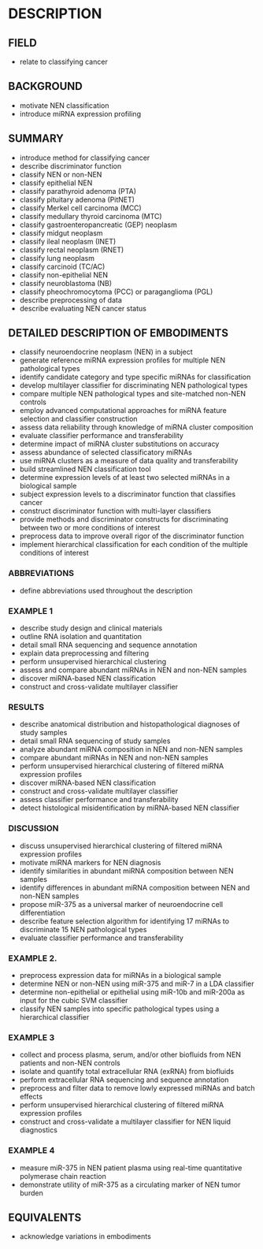 # DESCRIPTION

## FIELD

- relate to classifying cancer

## BACKGROUND

- motivate NEN classification
- introduce miRNA expression profiling

## SUMMARY

- introduce method for classifying cancer
- describe discriminator function
- classify NEN or non-NEN
- classify epithelial NEN
- classify parathyroid adenoma (PTA)
- classify pituitary adenoma (PitNET)
- classify Merkel cell carcinoma (MCC)
- classify medullary thyroid carcinoma (MTC)
- classify gastroenteropancreatic (GEP) neoplasm
- classify midgut neoplasm
- classify ileal neoplasm (INET)
- classify rectal neoplasm (RNET)
- classify lung neoplasm
- classify carcinoid (TC/AC)
- classify non-epithelial NEN
- classify neuroblastoma (NB)
- classify pheochromocytoma (PCC) or paraganglioma (PGL)
- describe preprocessing of data
- describe evaluating NEN cancer status

## DETAILED DESCRIPTION OF EMBODIMENTS

- classify neuroendocrine neoplasm (NEN) in a subject
- generate reference miRNA expression profiles for multiple NEN pathological types
- identify candidate category and type specific miRNAs for classification
- develop multilayer classifier for discriminating NEN pathological types
- compare multiple NEN pathological types and site-matched non-NEN controls
- employ advanced computational approaches for miRNA feature selection and classifier construction
- assess data reliability through knowledge of miRNA cluster composition
- evaluate classifier performance and transferability
- determine impact of miRNA cluster substitutions on accuracy
- assess abundance of selected classificatory miRNAs
- use miRNA clusters as a measure of data quality and transferability
- build streamlined NEN classification tool
- determine expression levels of at least two selected miRNAs in a biological sample
- subject expression levels to a discriminator function that classifies cancer
- construct discriminator function with multi-layer classifiers
- provide methods and discriminator constructs for discriminating between two or more conditions of interest
- preprocess data to improve overall rigor of the discriminator function
- implement hierarchical classification for each condition of the multiple conditions of interest

### ABBREVIATIONS

- define abbreviations used throughout the description

### EXAMPLE 1

- describe study design and clinical materials
- outline RNA isolation and quantitation
- detail small RNA sequencing and sequence annotation
- explain data preprocessing and filtering
- perform unsupervised hierarchical clustering
- assess and compare abundant miRNAs in NEN and non-NEN samples
- discover miRNA-based NEN classification
- construct and cross-validate multilayer classifier

### RESULTS

- describe anatomical distribution and histopathological diagnoses of study samples
- detail small RNA sequencing of study samples
- analyze abundant miRNA composition in NEN and non-NEN samples
- compare abundant miRNAs in NEN and non-NEN samples
- perform unsupervised hierarchical clustering of filtered miRNA expression profiles
- discover miRNA-based NEN classification
- construct and cross-validate multilayer classifier
- assess classifier performance and transferability
- detect histological misidentification by miRNA-based NEN classifier

### DISCUSSION

- discuss unsupervised hierarchical clustering of filtered miRNA expression profiles
- motivate miRNA markers for NEN diagnosis
- identify similarities in abundant miRNA composition between NEN samples
- identify differences in abundant miRNA composition between NEN and non-NEN samples
- propose miR-375 as a universal marker of neuroendocrine cell differentiation
- describe feature selection algorithm for identifying 17 miRNAs to discriminate 15 NEN pathological types
- evaluate classifier performance and transferability

### EXAMPLE 2.

- preprocess expression data for miRNAs in a biological sample
- determine NEN or non-NEN using miR-375 and miR-7 in a LDA classifier
- determine non-epithelial or epithelial using miR-10b and miR-200a as input for the cubic SVM classifier
- classify NEN samples into specific pathological types using a hierarchical classifier

### EXAMPLE 3

- collect and process plasma, serum, and/or other biofluids from NEN patients and non-NEN controls
- isolate and quantify total extracellular RNA (exRNA) from biofluids
- perform extracellular RNA sequencing and sequence annotation
- preprocess and filter data to remove lowly expressed miRNAs and batch effects
- perform unsupervised hierarchical clustering of filtered miRNA expression profiles
- construct and cross-validate a multilayer classifier for NEN liquid diagnostics

### EXAMPLE 4

- measure miR-375 in NEN patient plasma using real-time quantitative polymerase chain reaction
- demonstrate utility of miR-375 as a circulating marker of NEN tumor burden

## EQUIVALENTS

- acknowledge variations in embodiments

